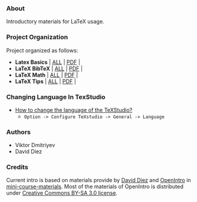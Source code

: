 ### About

Introductory materials for LaTeX usage.

### Project Organization

Project organized as follows:

* **Latex Basics** | [ALL](LaTeX_Basics) | [PDF](LaTeX_Basics/basicsOfLatex.pdf) |
* **LaTeX BibTeX** | [ALL](LaTeX_BibTeX) | [PDF](LaTeX_BibTeX/bibtexWithLatex.pdf) |
* **LaTeX Math** | [ALL](LaTeX_Math) | [PDF](LaTeX_Math/mathInLatex.pdf) |
* **LaTeX Tips** | [ALL](LaTeX_Tips) | [PDF](LaTeX_Tips/tipsForLatex.pdf) |

### Changing Language In TexStudio
* [How to change the language of the TeXStudio?](http://tex.stackexchange.com/questions/139599/how-to-change-the-language-of-the-texstudio)
    - ```Option -> Configure TeXstudio -> General -> Language```


### Authors

* Viktor Dmitriyev
* David Diez

### Credits

Current intro is based on materials provide by [David Diez](https://www.openintro.org/about.php) and [OpenIntro](https://www.openintro.org/index.php) in [mini-course-materials](https://github.com/OpenIntroOrg/mini-course-materials). Most of the materials of OpenIntro is distributed under [Creative Commons BY-SA 3.0 license](https://www.openintro.org/license.php).
